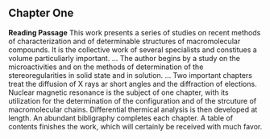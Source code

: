 ## Chapter One
**Reading Passage**
This work presents a series of studies on recent methods of characterization and of determinable structures of macromolecular compounds. It is the collective work of several specialists and constitues a volume particuliarly important.  ... The author begins by a study on the microactivities and on the methods of determination of the stereoregularities in solid state and in solution.  ... Two important chapters treat the diffusion of X rays ar short angles and the diffraction of elections. Nuclear magnetic resonance is the subject of one chapter, with its utilization for the determination of the configuration and of the strcuture of macromolecular chains. Differential thermical analysis is then developed at length. An abundant bibligraphy completes each chapter. A table of contents finishes the work, which will certainly be received with much favor.
